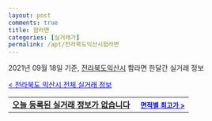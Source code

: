 ```yaml
---
layout: post
comments: true
title: 함라면
categories: [실거래가]
permalink: /apt/전라북도익산시함라면
---
```


2021년 09월 18일 기준, <a href="/apt/전라북도익산시">전라북도익산시</a> 함라면 한달간 실거래 정보

<a style="color: blue;" href="/apt/전라북도익산시">< 전라북도 익산시 전체 실거래 정보</a>
<!---- start ---->
<table>
  <tr>
    <td colspan="4" style="font-weight: bold;"><a href="/apt/전라북도익산시함라면{name_without_space}">오늘 등록된 실거래 정보가 없습니다</a> &nbsp;&nbsp;&nbsp; <a style="color: blue; font-size: smaller;" href="/apt/전라북도익산시함라면{name_without_space}">면적별 최고가 ></a></td>
  </tr>
    
</table>
<!---- end ---->
    